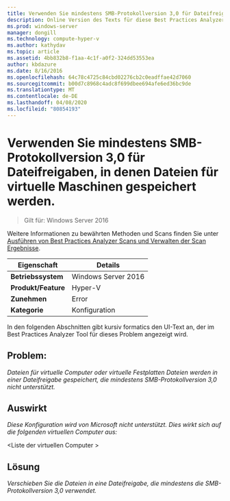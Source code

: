 ```yaml
---
title: Verwenden Sie mindestens SMB-Protokollversion 3,0 für Dateifreigaben, in denen Dateien für virtuelle Maschinen gespeichert werden.
description: Online Version des Texts für diese Best Practices Analyzer Regel.
ms.prod: windows-server
manager: dongill
ms.technology: compute-hyper-v
ms.author: kathydav
ms.topic: article
ms.assetid: 4bb832b8-f1aa-4c1f-a0f2-324dd53553ea
author: kbdazure
ms.date: 8/16/2016
ms.openlocfilehash: 64c78c4725c84cbd02276cb2c0eadffae42d7060
ms.sourcegitcommit: b00d7c8968c4adc8f699dbee694afe6ed36bc9de
ms.translationtype: MT
ms.contentlocale: de-DE
ms.lasthandoff: 04/08/2020
ms.locfileid: "80854193"
---
```

# <a name="use-at-least-smb-protocol-version-30-for-file-shares-that-store-files-for-virtual-machines"></a>Verwenden Sie mindestens SMB-Protokollversion 3,0 für Dateifreigaben, in denen Dateien für virtuelle Maschinen gespeichert werden.

>Gilt für: Windows Server 2016

Weitere Informationen zu bewährten Methoden und Scans finden Sie unter [Ausführen von Best Practices Analyzer Scans und Verwalten der Scan Ergebnisse](https://go.microsoft.com/fwlink/p/?LinkID=223177).  
  
|Eigenschaft|Details|  
|-|-|  
|**Betriebssystem**|Windows Server 2016|  
|**Produkt/Feature**|Hyper-V|  
|**Zunehmen**|Error|  
|**Kategorie**|Konfiguration|  
  
In den folgenden Abschnitten gibt kursiv formatics den UI-Text an, der im Best Practices Analyzer Tool für dieses Problem angezeigt wird.  
  
## <a name="issue"></a>**Problem:**  
*Dateien für virtuelle Computer oder virtuelle Festplatten Dateien werden in einer Dateifreigabe gespeichert, die mindestens SMB-Protokollversion 3,0 nicht unterstützt.*  
  
## <a name="impact"></a>**Auswirkt**  
*Diese Konfiguration wird von Microsoft nicht unterstützt. Dies wirkt sich auf die folgenden virtuellen Computer aus:*  
  
\<Liste der virtuellen Computer >  
  
## <a name="resolution"></a>**Lösung**  
*Verschieben Sie die Dateien in eine Dateifreigabe, die mindestens die SMB-Protokollversion 3,0 verwendet.*  
  


